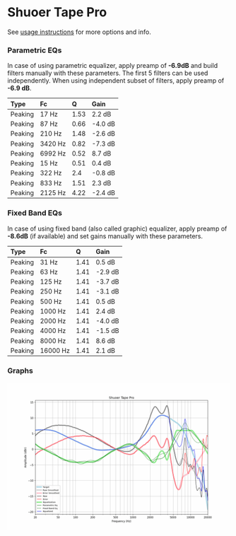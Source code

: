# Shuoer Tape Pro
See [usage instructions](https://github.com/jaakkopasanen/AutoEq#usage) for more options and info.

### Parametric EQs
In case of using parametric equalizer, apply preamp of **-6.9dB** and build filters manually
with these parameters. The first 5 filters can be used independently.
When using independent subset of filters, apply preamp of **-6.9 dB**.

| Type    | Fc      |    Q | Gain    |
|:--------|:--------|:-----|:--------|
| Peaking | 17 Hz   | 1.53 | 2.2 dB  |
| Peaking | 87 Hz   | 0.66 | -4.0 dB |
| Peaking | 210 Hz  | 1.48 | -2.6 dB |
| Peaking | 3420 Hz | 0.82 | -7.3 dB |
| Peaking | 6992 Hz | 0.52 | 8.7 dB  |
| Peaking | 15 Hz   | 0.51 | 0.4 dB  |
| Peaking | 322 Hz  | 2.4  | -0.8 dB |
| Peaking | 833 Hz  | 1.51 | 2.3 dB  |
| Peaking | 2125 Hz | 4.22 | -2.4 dB |

### Fixed Band EQs
In case of using fixed band (also called graphic) equalizer, apply preamp of **-8.6dB**
(if available) and set gains manually with these parameters.

| Type    | Fc       |    Q | Gain    |
|:--------|:---------|:-----|:--------|
| Peaking | 31 Hz    | 1.41 | 0.5 dB  |
| Peaking | 63 Hz    | 1.41 | -2.9 dB |
| Peaking | 125 Hz   | 1.41 | -3.7 dB |
| Peaking | 250 Hz   | 1.41 | -3.1 dB |
| Peaking | 500 Hz   | 1.41 | 0.5 dB  |
| Peaking | 1000 Hz  | 1.41 | 2.4 dB  |
| Peaking | 2000 Hz  | 1.41 | -4.0 dB |
| Peaking | 4000 Hz  | 1.41 | -1.5 dB |
| Peaking | 8000 Hz  | 1.41 | 8.6 dB  |
| Peaking | 16000 Hz | 1.41 | 2.1 dB  |

### Graphs
![](./Shuoer%20Tape%20Pro.png)